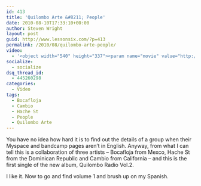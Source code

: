 ```yaml
---
id: 413
title: 'Quilombo Arte &#8211; People'
date: 2010-08-10T17:33:10+00:00
author: Steven Wright
layout: post
guid: http://www.lessonsix.com/?p=413
permalink: /2010/08/quilombo-arte-people/
video:
  - '<object width="540" height="337"><param name="movie" value="http://www.youtube.com/v/UpEGMJiU7Yo?fs=1&hl=en_GB"></param><param name="allowFullScreen" value="true"></param><param name="allowscriptaccess" value="always"></param><embed src="http://www.youtube.com/v/UpEGMJiU7Yo?fs=1&hl=en_GB" type="application/x-shockwave-flash" width="540" height="337" allowscriptaccess="always" allowfullscreen="true"></embed></object>'
socialize:
  - socialize
dsq_thread_id:
  - 445260298
categories:
  - Video
tags:
  - Bocafloja
  - Cambio
  - Hache St
  - People
  - Quilombo Arte
---
```

You have no idea how hard it is to find out the details of a group when their Myspace and bandcamp pages aren&#8217;t in English. Anyway, from what I can tell this is a collaboration of three artists &#8211; Bocafloja from Mexco, Hache St from the Dominican Republic and Cambio from California &#8211; and this is the first single of the new album, Quilombo Radio Vol.2.

I like it. Now to go and find volume 1 and brush up on my Spanish.